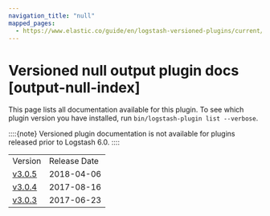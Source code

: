```yaml
---
navigation_title: "null"
mapped_pages:
  - https://www.elastic.co/guide/en/logstash-versioned-plugins/current/output-null-index.html
---
```


# Versioned null output plugin docs [output-null-index]


This page lists all documentation available for this plugin.  To see which plugin version you have installed, run `bin/logstash-plugin list --verbose`.

::::{note}
Versioned plugin documentation is not available for plugins released prior to Logstash 6.0.
::::


|     |     |
| --- | --- |
| Version | Release Date |
| [v3.0.5](v3-0-5-plugins-outputs-null.md) | 2018-04-06 |
| [v3.0.4](v3-0-4-plugins-outputs-null.md) | 2017-08-16 |
| [v3.0.3](v3-0-3-plugins-outputs-null.md) | 2017-06-23 |




